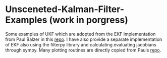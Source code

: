 # Unsceneted-Kalman-Filter-Examples (work in porgress)

Some examples of UKF which are adopted from the EKF implementation from Paul Balzer in this [repo](https://github.com/balzer82/Kalman). I have also provide a separate implementation of EKF also using the filterpy library and calculating evaluating jacobians through sympy. Many plotting routines are directly copied from Pauls [repo](https://github.com/balzer82/Kalman).
